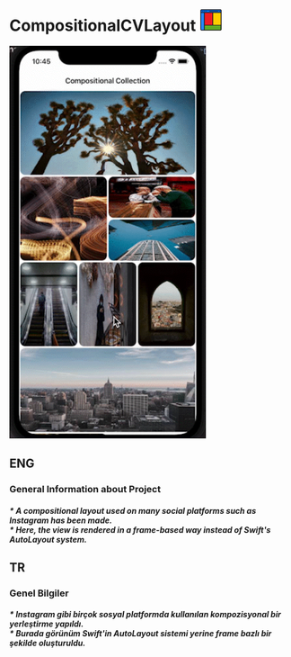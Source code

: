# CompositionalCVLayout <img src="https://github.com/SezginCiftci/CompositionalCVLayout/blob/main/CompositionalCVLayout/square-layout.png" width="40">

<img src="https://github.com/SezginCiftci/CompositionalCVLayout/blob/main/CompositionalCVLayout/CompositionalLayout.gif" width="350">


## ENG

### General Information about Project

##### * A compositional layout used on many social platforms such as Instagram has been made. <br/> * Here, the view is rendered in a frame-based way instead of Swift's AutoLayout system.

## TR

### Genel Bilgiler

##### * Instagram gibi birçok sosyal platformda kullanılan kompozisyonal bir yerleştirme yapıldı. <br/> * Burada görünüm Swift'in AutoLayout sistemi yerine frame bazlı bir şekilde oluşturuldu.
